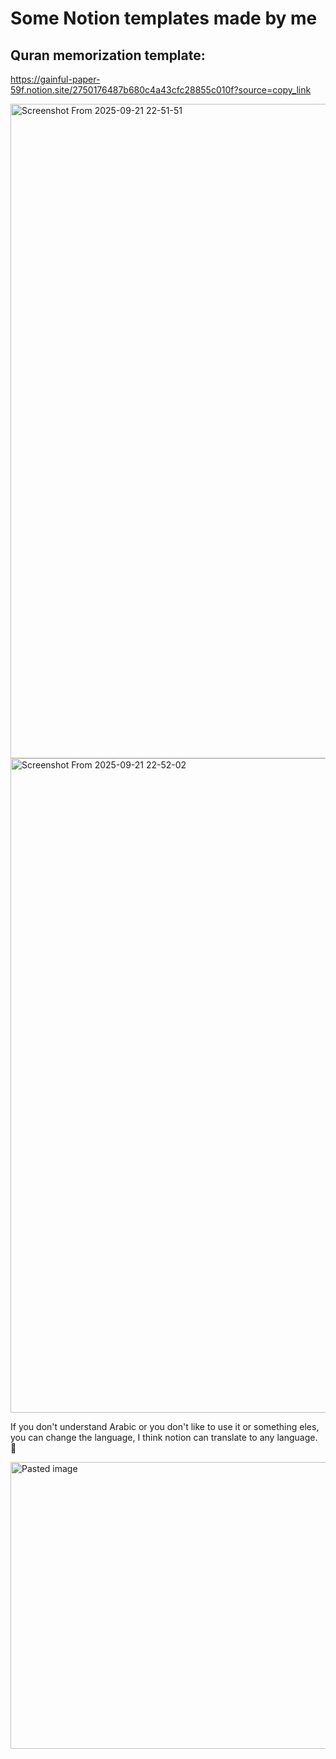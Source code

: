 # Some Notion templates made by me
## Quran memorization template:
https://gainful-paper-59f.notion.site/2750176487b680c4a43cfc28855c010f?source=copy_link

<img width="1840" height="1047" alt="Screenshot From 2025-09-21 22-51-51" src="https://github.com/user-attachments/assets/b664350e-3635-42e6-b785-878c39f79e0a" />


<img width="1840" height="1047" alt="Screenshot From 2025-09-21 22-52-02" src="https://github.com/user-attachments/assets/a9537049-f716-47e0-a36b-efda0710f143" />

  If you don't understand Arabic or you don't like to use it or something eles, you can change the language, I think notion can translate to any language. 🙂

<img width="1607" height="459" alt="Pasted image" src="https://github.com/user-attachments/assets/c4ea1196-7836-4a81-9c8a-5da19a206cf5" />
